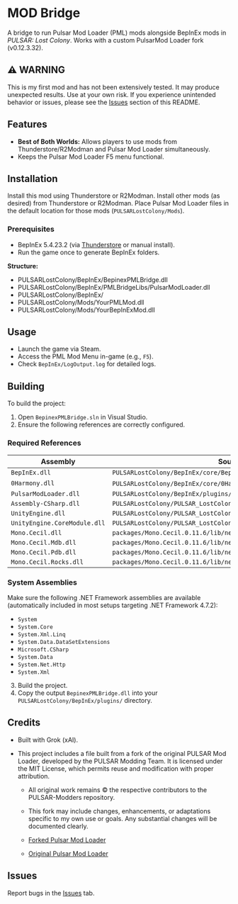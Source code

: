 # MOD Bridge

A bridge to run Pulsar Mod Loader (PML) mods alongside BepInEx mods in *PULSAR: Lost Colony*. Works with a custom PulsarMod Loader fork (v0.12.3.32).

## ⚠️ WARNING

This is my first mod and has not been extensively tested. It may produce unexpected results. Use at your own risk. If you experience unintended behavior or issues, please see the [Issues](#issues) section of this README.

## Features

- **Best of Both Worlds:** Allows players to use mods from Thunderstore/R2Modman and Pulsar Mod Loader simultaneously.
- Keeps the Pulsar Mod Loader F5 menu functional.

## Installation

Install this mod using Thunderstore or R2Modman. Install other mods (as desired) from Thunderstore or R2Modman. Place Pulsar Mod Loader files in the default location for those mods (`PULSARLostColony/Mods`).

### Prerequisites

- BepInEx 5.4.23.2 (via [Thunderstore](https://thunderstore.io/) or manual install).
- Run the game once to generate BepInEx folders.

**Structure:**

- PULSARLostColony/BepInEx/BepinexPMLBridge.dll
- PULSARLostColony/BepInEx/PMLBridgeLibs/PulsarModLoader.dll
- PULSARLostColony/BepInEx/
- PULSARLostColony/Mods/YourPMLMod.dll
- PULSARLostColony/Mods/YourBepInExMod.dll


## Usage

- Launch the game via Steam.
- Access the PML Mod Menu in-game (e.g., `F5`).
- Check `BepInEx/LogOutput.log` for detailed logs.

## Building

To build the project:

1. Open `BepinexPMLBridge.sln` in Visual Studio.
2. Ensure the following references are correctly configured.

### Required References

| Assembly                 | Source Location                                                                 |
|--------------------------|----------------------------------------------------------------------------------|
| `BepInEx.dll`            | `PULSARLostColony/BepInEx/core/BepInEx.dll`                                     |
| `0Harmony.dll`           | `PULSARLostColony/BepInEx/core/0Harmony.dll` (version 2.2.2.0)                  |
| `PulsarModLoader.dll`    | `PULSARLostColony/BepInEx/plugins/PMLBridgeLibs/PulsarModLoader.dll`           |
| `Assembly-CSharp.dll`    | `PULSARLostColony/PULSAR_LostColony_Data/Managed/Assembly-CSharp.dll`          |
| `UnityEngine.dll`        | `PULSARLostColony/PULSAR_LostColony_Data/Managed/UnityEngine.dll`              |
| `UnityEngine.CoreModule.dll` | `PULSARLostColony/PULSAR_LostColony_Data/Managed/UnityEngine.CoreModule.dll` |
| `Mono.Cecil.dll`         | `packages/Mono.Cecil.0.11.6/lib/net40/Mono.Cecil.dll`                           |
| `Mono.Cecil.Mdb.dll`     | `packages/Mono.Cecil.0.11.6/lib/net40/Mono.Cecil.Mdb.dll`                       |
| `Mono.Cecil.Pdb.dll`     | `packages/Mono.Cecil.0.11.6/lib/net40/Mono.Cecil.Pdb.dll`                       |
| `Mono.Cecil.Rocks.dll`   | `packages/Mono.Cecil.0.11.6/lib/net40/Mono.Cecil.Rocks.dll`                     |

### System Assemblies

Make sure the following .NET Framework assemblies are available (automatically included in most setups targeting .NET Framework 4.7.2):

- `System`
- `System.Core`
- `System.Xml.Linq`
- `System.Data.DataSetExtensions`
- `Microsoft.CSharp`
- `System.Data`
- `System.Net.Http`
- `System.Xml`

3. Build the project.
4. Copy the output `BepinexPMLBridge.dll` into your `PULSARLostColony/BepInEx/plugins/` directory.

## Credits

- Built with Grok (xAI).
- This project includes a file built from a fork of the original PULSAR Mod Loader, developed by the PULSAR Modding Team. It is licensed under the MIT License, which permits reuse and modification with proper attribution.

  - All original work remains © the respective contributors to the PULSAR-Modders repository.

  - This fork may include changes, enhancements, or adaptations specific to my own use or goals. Any substantial changes will be documented clearly.

  - [Forked Pulsar Mod Loader](https://github.com/wildBcat/pulsar-mod-loader-revised)  
  - [Original Pulsar Mod Loader](https://github.com/PULSAR-Modders/pulsar-mod-loader)

## Issues

Report bugs in the [Issues](https://github.com/wildBcat/BepinexPMLBridge/issues) tab.
